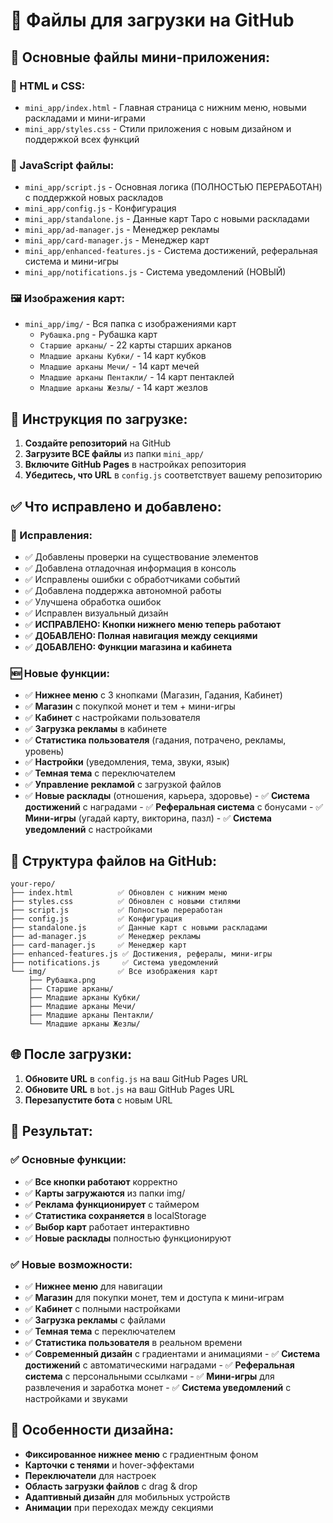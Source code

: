 # 📁 Файлы для загрузки на GitHub

## 🎯 Основные файлы мини-приложения:

### 📄 HTML и CSS:
- `mini_app/index.html` - Главная страница с нижним меню, новыми раскладами и мини-играми
- `mini_app/styles.css` - Стили приложения с новым дизайном и поддержкой всех функций

### 🔧 JavaScript файлы:
- `mini_app/script.js` - Основная логика (ПОЛНОСТЬЮ ПЕРЕРАБОТАН) с поддержкой новых раскладов
- `mini_app/config.js` - Конфигурация
- `mini_app/standalone.js` - Данные карт Таро с новыми раскладами
- `mini_app/ad-manager.js` - Менеджер рекламы
- `mini_app/card-manager.js` - Менеджер карт
- `mini_app/enhanced-features.js` - Система достижений, реферальная система и мини-игры
- `mini_app/notifications.js` - Система уведомлений (НОВЫЙ)

### 🖼️ Изображения карт:
- `mini_app/img/` - Вся папка с изображениями карт
  - `Рубашка.png` - Рубашка карт
  - `Старшие арканы/` - 22 карты старших арканов
  - `Младшие арканы Кубки/` - 14 карт кубков
  - `Младшие арканы Мечи/` - 14 карт мечей
  - `Младшие арканы Пентакли/` - 14 карт пентаклей
  - `Младшие арканы Жезлы/` - 14 карт жезлов

## 🚀 Инструкция по загрузке:

1. **Создайте репозиторий** на GitHub
2. **Загрузите ВСЕ файлы** из папки `mini_app/`
3. **Включите GitHub Pages** в настройках репозитория
4. **Убедитесь, что URL** в `config.js` соответствует вашему репозиторию

## ✅ Что исправлено и добавлено:

### 🔧 Исправления:
- ✅ Добавлены проверки на существование элементов
- ✅ Добавлена отладочная информация в консоль
- ✅ Исправлены ошибки с обработчиками событий
- ✅ Добавлена поддержка автономной работы
- ✅ Улучшена обработка ошибок
- ✅ Исправлен визуальный дизайн
- ✅ **ИСПРАВЛЕНО: Кнопки нижнего меню теперь работают**
- ✅ **ДОБАВЛЕНО: Полная навигация между секциями**
- ✅ **ДОБАВЛЕНО: Функции магазина и кабинета**

### 🆕 Новые функции:
- ✅ **Нижнее меню** с 3 кнопками (Магазин, Гадания, Кабинет)
- ✅ **Магазин** с покупкой монет и тем + мини-игры
- ✅ **Кабинет** с настройками пользователя
- ✅ **Загрузка рекламы** в кабинете
- ✅ **Статистика пользователя** (гадания, потрачено, рекламы, уровень)
- ✅ **Настройки** (уведомления, тема, звуки, язык)
- ✅ **Темная тема** с переключателем
- ✅ **Управление рекламой** с загрузкой файлов
- ✅ **Новые расклады** (отношения, карьера, здоровье)
            - ✅ **Система достижений** с наградами
            - ✅ **Реферальная система** с бонусами
            - ✅ **Мини-игры** (угадай карту, викторина, пазл)
            - ✅ **Система уведомлений** с настройками

## 🔧 Структура файлов на GitHub:

```
your-repo/
├── index.html          ✅ Обновлен с нижним меню
├── styles.css          ✅ Обновлен с новыми стилями
├── script.js           ✅ Полностью переработан
├── config.js           ✅ Конфигурация
├── standalone.js       ✅ Данные карт с новыми раскладами
├── ad-manager.js       ✅ Менеджер рекламы
├── card-manager.js     ✅ Менеджер карт
├── enhanced-features.js ✅ Достижения, рефералы, мини-игры
├── notifications.js     ✅ Система уведомлений
└── img/                ✅ Все изображения карт
    ├── Рубашка.png
    ├── Старшие арканы/
    ├── Младшие арканы Кубки/
    ├── Младшие арканы Мечи/
    ├── Младшие арканы Пентакли/
    └── Младшие арканы Жезлы/
```

## 🌐 После загрузки:

1. **Обновите URL** в `config.js` на ваш GitHub Pages URL
2. **Обновите URL** в `bot.js` на ваш GitHub Pages URL
3. **Перезапустите бота** с новым URL

## 🎯 Результат:

### ✅ Основные функции:
- ✅ **Все кнопки работают** корректно
- ✅ **Карты загружаются** из папки img/
- ✅ **Реклама функционирует** с таймером
- ✅ **Статистика сохраняется** в localStorage
- ✅ **Выбор карт** работает интерактивно
- ✅ **Новые расклады** полностью функционируют

### ✅ Новые возможности:
- ✅ **Нижнее меню** для навигации
- ✅ **Магазин** для покупки монет, тем и доступа к мини-играм
- ✅ **Кабинет** с полными настройками
- ✅ **Загрузка рекламы** с файлами
- ✅ **Темная тема** с переключателем
- ✅ **Статистика пользователя** в реальном времени
- ✅ **Современный дизайн** с градиентами и анимациями
            - ✅ **Система достижений** с автоматическими наградами
            - ✅ **Реферальная система** с персональными ссылками
            - ✅ **Мини-игры** для развлечения и заработка монет
            - ✅ **Система уведомлений** с настройками и звуками

## 🎨 Особенности дизайна:

- **Фиксированное нижнее меню** с градиентным фоном
- **Карточки с тенями** и hover-эффектами
- **Переключатели** для настроек
- **Область загрузки файлов** с drag & drop
- **Адаптивный дизайн** для мобильных устройств
- **Анимации** при переходах между секциями
